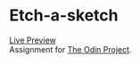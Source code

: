 # Etch-a-sketch

[Live Preview](https://imaadh.github.io/etch)  
Assignment for [The Odin Project](https://theodinproject.com).
